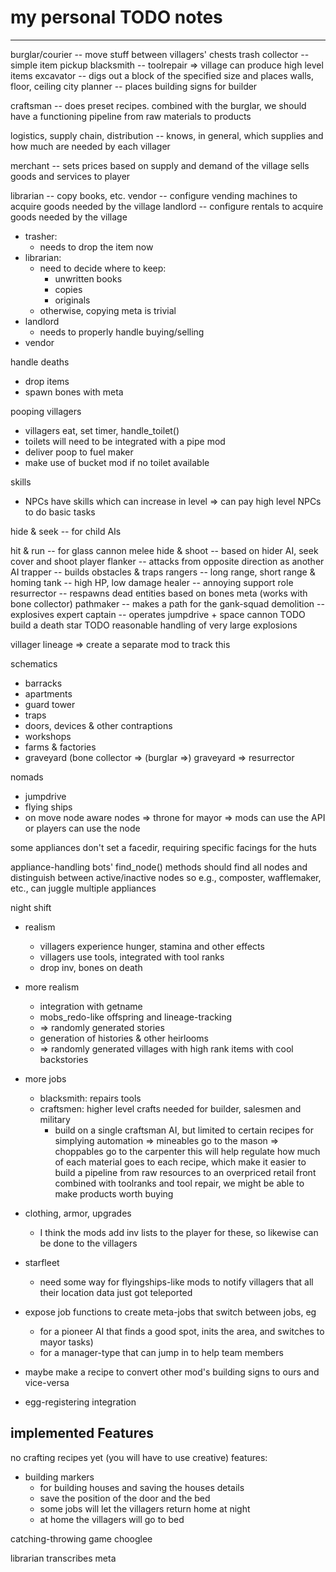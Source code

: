 # my personal TODO notes

-----

burglar/courier -- move stuff between villagers' chests
trash collector -- simple item pickup
blacksmith      -- toolrepair
  => village can produce high level items
excavator       -- digs out a block of the specified size and places walls, floor, ceiling
city planner    -- places building signs for builder

craftsman       -- does preset recipes. combined with the burglar, we should have a functioning pipeline from raw materials to products

logistics,
supply chain,
distribution    -- knows, in general, which supplies and how much are needed by each villager

merchant        -- sets prices based on supply and demand of the village
                   sells goods and services to player

librarian       -- copy books, etc.
vendor          -- configure vending machines to acquire goods needed by the village
landlord        -- configure rentals to acquire goods needed by the village

- trasher:
  - needs to drop the item now
- librarian:
  - need to decide where to keep:
    - unwritten books
    - copies
    - originals
  - otherwise, copying meta is trivial
- landlord
  - needs to properly handle buying/selling
- vendor

handle deaths
- drop items
- spawn bones with meta

pooping villagers
- villagers eat, set timer, handle_toilet()
- toilets will need to be integrated with a pipe mod
- deliver poop to fuel maker
- make use of bucket mod if no toilet available

skills
- NPCs have skills which can increase in level
=> can pay high level NPCs to do basic tasks


hide & seek  -- for child AIs

hit & run    -- for glass cannon melee
hide & shoot -- based on hider AI, seek cover and shoot player
flanker      -- attacks from opposite direction as another AI
trapper      -- builds obstacles & traps
rangers      -- long range, short range & homing
tank         -- high HP, low damage
healer       -- annoying support role
resurrector  -- respawns dead entities based on bones meta (works with bone collector)
pathmaker    -- makes a path for the gank-squad
demolition   -- explosives expert
captain      -- operates jumpdrive + space cannon TODO build a death star TODO reasonable handling of very large explosions



villager lineage => create a separate mod to track this



schematics
- barracks
- apartments
- guard tower
- traps
- doors, devices & other contraptions
- workshops
- farms & factories
- graveyard (bone collector => (burglar =>) graveyard => resurrector




nomads
- jumpdrive
- flying ships
- on move node aware nodes => throne for mayor => mods can use the API or players can use the node

some appliances don't set a facedir, requiring specific facings for the huts

appliance-handling bots' find_node() methods should find all nodes and distinguish between active/inactive nodes
so e.g., composter, wafflemaker, etc., can juggle multiple appliances



night shift





* realism
  * villagers experience hunger, stamina and other effects
  * villagers use tools, integrated with tool ranks
  * drop inv, bones on death
* more realism
  * integration with getname
  * mobs_redo-like offspring and lineage-tracking
  * => randomly generated stories
  * generation of histories & other heirlooms
  * => randomly generated villages with high rank items with cool backstories
* more jobs
  * blacksmith: repairs tools
  * craftsmen:  higher level crafts needed for builder, salesmen and military
    * build on a single craftsman AI, but limited to certain recipes for simplying automation
      => mineables go to the mason
      => choppables go to the carpenter
      this will help regulate how much of each material goes to each recipe,
      which make it easier to build a pipeline from raw resources to an overpriced retail front
      combined with toolranks and tool repair, we might be able to make products worth buying
* clothing, armor, upgrades
  * I think the mods add inv lists to the player for these, so likewise can be done to the villagers
* starfleet
  * need some way for flyingships-like mods to notify villagers that all their location data just got teleported

* expose job functions to create meta-jobs that switch between jobs, eg
  * for a pioneer AI that finds a good spot, inits the area, and switches to mayor tasks)
  * for a manager-type that can jump in to help team members
* maybe make a recipe to convert other mod's building signs to ours and vice-versa
* egg-registering integration


## implemented Features
no crafting recipes yet (you will have to use creative)
features:
* building markers
  * for building houses and saving the houses details
  * save the position of the door and the bed
  * some jobs will let the villagers return home at night
  * at home the villagers will go to bed



catching-throwing game
chooglee




librarian transcribes meta
